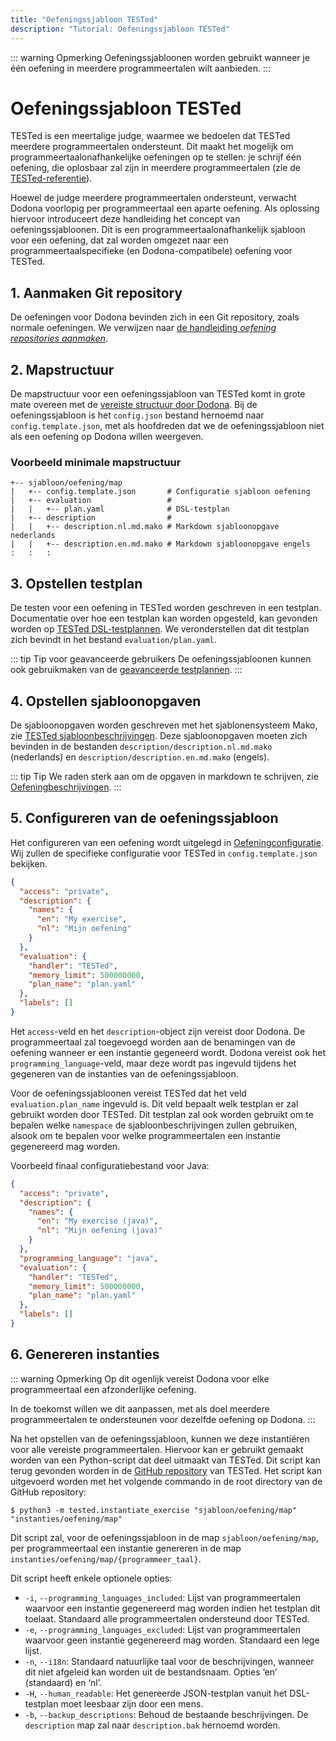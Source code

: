 ```yaml
---
title: "Oefeningssjabloon TESTed"
description: "Tutorial: Oefeningssjabloon TESTed"
---
```

::: warning Opmerking
Oefeningssjabloonen worden gebruikt wanneer je één oefening in meerdere programmeertalen wilt aanbieden.
:::

# Oefeningssjabloon TESTed
TESTed is een meertalige judge, waarmee we bedoelen dat TESTed meerdere programmeertalen ondersteunt.
Dit maakt het mogelijk om programmeertaalonafhankelijke oefeningen op te stellen: je schrijf één oefening,
die oplosbaar zal zijn in meerdere programmeertalen (zie de [TESTed-referentie](../)).

Hoewel de judge meerdere programmeertalen ondersteunt, verwacht Dodona voorlopig per programmeertaal een aparte oefening.
Als oplossing hiervoor introduceert deze handleiding het concept van oefeningssjabloonen.
Dit is een programmeertaalonafhankelijk sjabloon voor een oefening,
dat zal worden omgezet naar een programmeertaalspecifieke (en Dodona-compatibele) oefening voor TESTed.

## 1. Aanmaken Git repository
De oefeningen voor Dodona bevinden zich in een Git repository, zoals normale oefeningen.
We verwijzen naar [de handleiding _oefening repositories aanmaken_](../../guides/teachers/new-exercise-repo).

## 2. Mapstructuur
De mapstructuur voor een oefeningssjabloon van TESTed komt in grote mate overeen met de
[vereiste structuur door Dodona](../../references/exercise-directory-structure).
Bij de oefeningssjabloon is het `config.json` bestand hernoemd naar `config.template.json`,
met als hoofdreden dat we de oefeningssjabloon niet als een oefening op Dodona willen weergeven.

### Voorbeeld minimale mapstructuur
```text
+-- sjabloon/oefening/map
|   +-- config.template.json       # Configuratie sjabloon oefening
|   +-- evaluation                 #
|   |   +-- plan.yaml              # DSL-testplan
|   +-- description                #
|   |   +-- description.nl.md.mako # Markdown sjabloonopgave nederlands
|   |   +-- description.en.md.mako # Markdown sjabloonopgave engels
:   :   :
```

## 3. Opstellen testplan
De testen voor een oefening in TESTed worden geschreven in een testplan.
Documentatie over hoe een testplan kan worden opgesteld,
kan gevonden worden op [TESTed DSL-testplannen](../dsl).
We veronderstellen dat dit testplan zich bevindt in het bestand `evaluation/plan.yaml`.

::: tip Tip voor geavanceerde gebruikers
De oefeningssjabloonen kunnen ook gebruikmaken van de
[geavanceerde testplannen](../json).
:::

## 4. Opstellen sjabloonopgaven
De sjabloonopgaven worden geschreven met het sjablonensysteem Mako,
zie [TESTed sjabloonbeschrijvingen](../template-description).
Deze sjabloonopgaven moeten zich bevinden in de bestanden `description/description.nl.md.mako` (nederlands) en
`description/description.en.md.mako` (engels).

::: tip Tip
We raden sterk aan om de opgaven in markdown te schrijven,
zie [Oefeningbeschrijvingen](../../references/exercise-description).
:::

## 5. Configureren van de oefeningssjabloon
Het configureren van een oefening wordt uitgelegd in [Oefeningconfiguratie](../../references/exercise-config).
Wij zullen de specifieke configuratie voor TESTed in `config.template.json` bekijken.

```json
{
  "access": "private",
  "description": {
    "names": {
      "en": "My exercise",
      "nl": "Mijn oefening"
    }
  },
  "evaluation": {
    "handler": "TESTed",
    "memory_limit": 500000000,
    "plan_name": "plan.yaml"
  },
  "labels": []
}
```

Het `access`-veld en het `description`-object zijn vereist door Dodona.
De programmeertaal zal toegevoegd worden aan de benamingen van de oefening wanneer er een instantie gegeneerd wordt.
Dodona vereist ook het `programming_language`-veld,
maar deze wordt pas ingevuld tijdens het gegeneren van de instanties van de oefeningssjabloon.

Voor de oefeningssjabloonen vereist TESTed dat het veld `evaluation.plan_name` ingevuld is.
Dit veld bepaalt welk testplan er zal gebruikt worden door TESTed.
Dit testplan zal ook worden gebruikt om te bepalen welke `namespace` de sjabloonbeschrijvingen zullen gebruiken,
alsook om te bepalen voor welke programmeertalen een instantie gegenereerd mag worden.


Voorbeeld finaal configuratiebestand voor Java:

```json
{
  "access": "private",
  "description": {
    "names": {
      "en": "My exercise (java)",
      "nl": "Mijn oefening (java)"
    }
  },
  "programming_language": "java",
  "evaluation": {
    "handler": "TESTed",
    "memory_limit": 500000000,
    "plan_name": "plan.yaml"
  },
  "labels": []
}
```


## 6. Genereren instanties
::: warning Opmerking
Op dit ogenlijk vereist Dodona voor elke programmeertaal een afzonderlijke oefening.

In de toekomst willen we dit aanpassen,
met als doel meerdere programmeertalen te ondersteunen voor dezelfde oefening op Dodona.
:::

Na het opstellen van de oefeningssjabloon, kunnen we deze instantiëren voor alle vereiste programmeertalen.
Hiervoor kan er gebruikt gemaakt worden van een Python-script dat deel uitmaakt van TESTed.
Dit script kan terug gevonden worden in de
[GitHub repository](https://github.com/dodona-edu/universal-judge) van TESTed.
Het script kan uitgevoerd worden met het volgende commando in de root directory van de GitHub repository:
```shell
$ python3 -m tested.instantiate_exercise "sjabloon/oefening/map" "instanties/oefening/map"
```

Dit script zal, voor de oefeningssjabloon in de map `sjabloon/oefening/map`,
per programmeertaal een instantie genereren in de map `instanties/oefening/map/{programmeer_taal}`.

Dit script heeft enkele optionele opties:
- `-i`, `--programming_languages_included`:
  Lijst van programmeertalen waarvoor een instantie gegenereerd mag worden indien het testplan dit toelaat.
  Standaard alle programmeertalen ondersteund door TESTed.
- `-e`, `--programming_languages_excluded`:
  Lijst van programmeertalen waarvoor geen instantie gegenereerd mag worden.
  Standaard een lege lijst.
- `-n`, `--i18n`:
  Standaard natuurlijke taal voor de beschrijvingen, wanneer dit niet afgeleid kan worden uit de bestandsnaam.
  Opties ‘en’ (standaard) en ‘nl’.
- `-H`, `--human_readable`:
  Het genereerde JSON-testplan vanuit het DSL-testplan moet leesbaar zijn door een mens.
- `-b`, `--backup_descriptions`: Behoud de bestaande beschrijvingen.
  De `description` map zal naar `description.bak` hernoemd worden.
